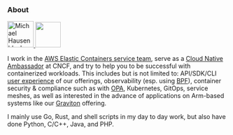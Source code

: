 ### About

<a href="https://dev.to/mhausenblas">
  <img src="https://d2fltix0v2e0sb.cloudfront.net/dev-badge.svg" alt="Michael Hausenblas's DEV Profile" height="60">
</a> 
<a href="https://stackoverflow.com/users/396567/michael-hausenblas"><img src="https://stackoverflow.com/users/flair/396567.png" height="58"></a>

I work in the [AWS Elastic Containers service team](https://aws.amazon.com/containers/), serve as a [Cloud Native Ambassador](https://www.cncf.io/people/ambassadors/) at CNCF, and try to help you to be successful with containerized workloads. This includes but is not limited to: API/SDK/CLI [user experience](https://ux.aws-cloud.dev/) of our offerings, observability (esp. using [BPF](https://ebpf.io/)), container security & compliance such as with [OPA](https://www.openpolicyagent.org/), Kubernetes, GitOps, service meshes, as well as interested in the advance of applications on Arm-based systems like our [Graviton](https://aws.amazon.com/ec2/graviton/) offering.

I mainly use Go, Rust, and shell scripts in my day to day work, but also have done Python, C/C++, Java, and PHP.


